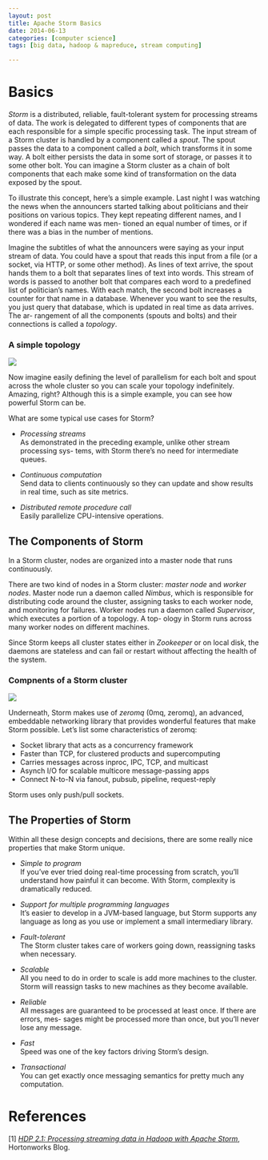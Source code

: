 ```yaml
---
layout: post
title: Apache Storm Basics
date: 2014-06-13
categories: [computer science]
tags: [big data, hadoop & mapreduce, stream computing]

---
```


# Basics

*Storm* is a distributed, reliable, fault-tolerant system for processing streams of data. The work is delegated to different types of components that are each responsible for a simple specific processing task. The input stream of a Storm cluster is handled by a component called a *spout*. The spout passes the data to a component called a *bolt*, which transforms it in some way. A bolt either persists the data in some sort of storage, or passes it to some other bolt. You can imagine a Storm cluster as a chain of bolt components that each make some kind of transformation on the data exposed by the spout.
To illustrate this concept, here’s a simple example. Last night I was watching the news when the announcers started talking about politicians and their positions on various topics. They kept repeating different names, and I wondered if each name was men- tioned an equal number of times, or if there was a bias in the number of mentions.
Imagine the subtitles of what the announcers were saying as your input stream of data. You could have a spout that reads this input from a file (or a socket, via HTTP, or some other method). As lines of text arrive, the spout hands them to a bolt that separates lines of text into words. This stream of words is passed to another bolt that compares each word to a predefined list of politician’s names. With each match, the second bolt increases a counter for that name in a database. Whenever you want to see the results, you just query that database, which is updated in real time as data arrives. The ar- rangement of all the components (spouts and bolts) and their connections is called a *topology*.

### A simple topology
![](http://sungsoo.github.com/images/simple-topology.png)
Now imagine easily defining the level of parallelism for each bolt and spout across the whole cluster so you can scale your topology indefinitely. Amazing, right? Although this is a simple example, you can see how powerful Storm can be.
What are some typical use cases for Storm?
* *Processing streams*  
	As demonstrated in the preceding example, unlike other stream processing sys- tems, with Storm there’s no need for intermediate queues.

* *Continuous computation*  
	Send data to clients continuously so they can update and show results in real time, such as site metrics.
	
* *Distributed remote procedure call*  
	Easily parallelize CPU-intensive operations.## The Components of StormIn a Storm cluster, nodes are organized into a master node that runs continuously.
There are two kind of nodes in a Storm cluster: *master node* and *worker nodes*. Master node run a daemon called *Nimbus*, which is responsible for distributing code around the cluster, assigning tasks to each worker node, and monitoring for failures. Worker nodes run a daemon called *Supervisor*, which executes a portion of a topology. A top- ology in Storm runs across many worker nodes on different machines.
Since Storm keeps all cluster states either in *Zookeeper* or on local disk, the daemons are stateless and can fail or restart without affecting the health of the system.

### Compnents of a Storm cluster![](http://sungsoo.github.com/images/storm-components.png)Underneath, Storm makes use of *zeromq* (0mq, zeromq), an advanced, embeddable networking library that provides wonderful features that make Storm possible. Let’s list some characteristics of zeromq:
* Socket library that acts as a concurrency framework
* Faster than TCP, for clustered products and supercomputing
* Carries messages across inproc, IPC, TCP, and multicast
* Asynch I/O for scalable multicore message-passing apps
* Connect N-to-N via fanout, pubsub, pipeline, request-reply
Storm uses only push/pull sockets.
## The Properties of StormWithin all these design concepts and decisions, there are some really nice properties that make Storm unique.
* *Simple to program*  
	If you’ve ever tried doing real-time processing from scratch, you’ll understand how painful it can become. With Storm, complexity is dramatically reduced.

* *Support for multiple programming languages*  
	It’s easier to develop in a JVM-based language, but Storm supports any language as long as you use or implement a small intermediary library.

* *Fault-tolerant*	  
	The Storm cluster takes care of workers going down, reassigning tasks when necessary.

* *Scalable*  
	All you need to do in order to scale is add more machines to the cluster. Storm will reassign tasks to new machines as they become available.
	
* *Reliable*  
	All messages are guaranteed to be processed at least once. If there are errors, mes- sages might be processed more than once, but you’ll never lose any message.
	
* *Fast*  
	Speed was one of the key factors driving Storm’s design.
	* *Transactional*  
	You can get exactly once messaging semantics for pretty much any computation.

# References
[1] [*HDP 2.1: Processing streaming data in Hadoop with Apache Storm*](http://hortonworks.com/hadoop-tutorial/processing-streaming-data-near-real-time-apache-storm/), Hortonworks Blog.